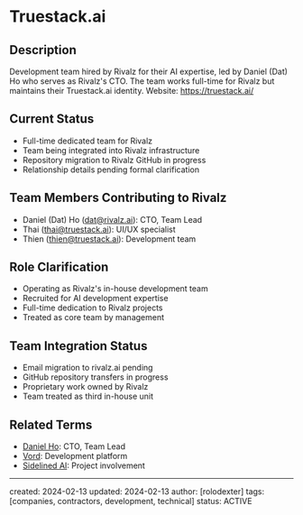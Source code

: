 # Truestack.ai

## Description
Development team hired by Rivalz for their AI expertise, led by Daniel (Dat) Ho who serves as Rivalz's CTO. The team works full-time for Rivalz but maintains their Truestack.ai identity.
Website: https://truestack.ai/

## Current Status
- Full-time dedicated team for Rivalz
- Team being integrated into Rivalz infrastructure
- Repository migration to Rivalz GitHub in progress
- Relationship details pending formal clarification

## Team Members Contributing to Rivalz
- Daniel (Dat) Ho (dat@rivalz.ai): CTO, Team Lead
- Thai (thai@truestack.ai): UI/UX specialist
- Thien (thien@truestack.ai): Development team

## Role Clarification
- Operating as Rivalz's in-house development team
- Recruited for AI development expertise
- Full-time dedication to Rivalz projects
- Treated as core team by management

## Team Integration Status
- Email migration to rivalz.ai pending
- GitHub repository transfers in progress
- Proprietary work owned by Rivalz
- Team treated as third in-house unit

## Related Terms
- [Daniel Ho](/NAMES_AND_TERMS/people/daniel-ho.md): CTO, Team Lead
- [Vord](/NAMES_AND_TERMS/technologies/vord.md): Development platform
- [Sidelined AI](/NAMES_AND_TERMS/products/sidelined-ai.md): Project involvement

---
created: 2024-02-13
updated: 2024-02-13
author: [rolodexter]
tags: [companies, contractors, development, technical]
status: ACTIVE